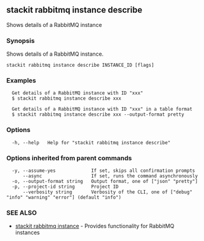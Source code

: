 ## stackit rabbitmq instance describe

Shows details of a RabbitMQ instance

### Synopsis

Shows details of a RabbitMQ instance.

```
stackit rabbitmq instance describe INSTANCE_ID [flags]
```

### Examples

```
  Get details of a RabbitMQ instance with ID "xxx"
  $ stackit rabbitmq instance describe xxx

  Get details of a RabbitMQ instance with ID "xxx" in a table format
  $ stackit rabbitmq instance describe xxx --output-format pretty
```

### Options

```
  -h, --help   Help for "stackit rabbitmq instance describe"
```

### Options inherited from parent commands

```
  -y, --assume-yes             If set, skips all confirmation prompts
      --async                  If set, runs the command asynchronously
  -o, --output-format string   Output format, one of ["json" "pretty"]
  -p, --project-id string      Project ID
      --verbosity string       Verbosity of the CLI, one of ["debug" "info" "warning" "error"] (default "info")
```

### SEE ALSO

* [stackit rabbitmq instance](./stackit_rabbitmq_instance.md)	 - Provides functionality for RabbitMQ instances

